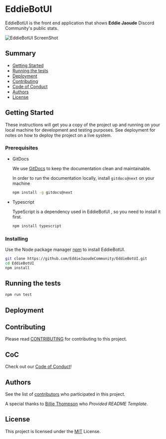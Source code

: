 # EddieBotUI

EddieBotUI is the front end application that shows **Eddie Jaoude** Discord Community's public stats.

![EddieBotUI ScreenShot](https://user-images.githubusercontent.com/17693494/91005375-fc0ec100-e593-11ea-957d-b65fb6edb086.png)

## Summary

- [Getting Started](#getting-started)
- [Running the tests](#running-the-tests)
- [Deployment](#deployment)
- [Contributing](#contributing)
- [Code of Conduct](#coc)
- [Authors](#authors)
- [License](#license)

## Getting Started

These instructions will get you a copy of the project up and running on
your local machine for development and testing purposes. See deployment
for notes on how to deploy the project on a live system.

### Prerequisites

- GitDocs

  We use [GitDocs](https://gitdocs.netlify.app/) to keep the documentation clean and maintainable.

  In order to run the documentation locally, install `gitdocs@next` on your machine

  ```bash
  npm install -g gitdocs@next
  ```

- Typescript

  TypeScript is a dependency used in EddieBotUI , so you need to install it first.

  ```bash
  npm install typescript
  ```

### Installing

Use the Node package manager [npm](https://www.npmjs.com/) to install EddieBotUI.

```bash
git clone https://github.com/EddieJaoudeCommunity/EddieBotUI.git
cd EddieBotUI
npm install
```

## Running the tests

```bash
npm run test
```

## Deployment

## Contributing

Please read [CONTRIBUTING](CONTRIBUTING.md) for contributing to this project.

## CoC

Check out our [Code of Conduct](./CODE_OF_CONDUCT.md)!

## Authors

See the list of
[contributors](https://github.com/EddieJaoudeCommunity/EddieBotUI/graphs/contributors)
who participated in this project.

A special thanks to [Billie Thompson](https://github.com/PurpleBooth) who _Provided README Template_.

## License

This project is licensed under the [MIT](./LICENSE) License.
